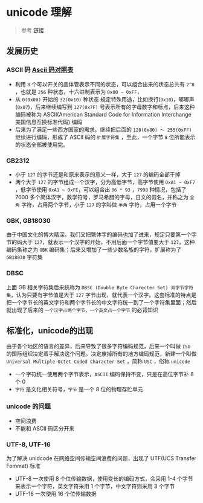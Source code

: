 # unicode 理解

> 参考 [链接](https://www.zhihu.com/question/23374078)

## 发展历史

### ASCII 码 [Ascii 码对照表](http://www.asciitable.com)

* 利用 `8` 个可以开关的晶体管表示不同的状态，可以组合出来的状态总共有 `2^8` ，也就是 `256` 种状态，十六进制表示为 `0x00 ~ 0xFF`，
* 从 `0(0x00)` 开始的 `32(0x10)` 种状态 规定特殊用途，比如换行(`0x10`)，嘟嘟声(`0x07`)，后来继续编写到 `127(0x7F)` 号表示所有的字母数字和标点，后来这种编码被称为 ASCII(American Standard Code for Information Interchange 美国信息互换标准代码) 编码
* 后来为了满足一些西方国家的需求，继续把后面的 `128(0x80) ～ 255(0xFF)` 继续进行编码，形成了 ASCII 码的 `扩展字符集` ，至此，一个字节 `8` 位所能表示的状态全部被使用完。

### GB2312

* 小于 `127` 的字节还是和原来表示的意义一样，大于 `127` 的编码全部干掉
* 两个大于 `127` 的字节组成一个汉字，分为高低字节，高字节使用 `0xA1 ~ 0xF7` ，低字节使用 `0xA1 ~ 0xFE`，可以组合出 `86 * 93` ，`7998` 种情况，包括了 7000 多个简体汉字，数学符号，罗马希腊的字母，日文的假名，并称之为 `全角` 字符，占用两个字节，小于 `127` 的字叫做 `半角` 字符，占用一个字节

### GBK, GB18030

由于中国文化的博大精深，我们又把繁体字的编码也加了进来，规定只要第一个字节的码大于 `127`，就表示一个汉字的开始，不用后面一个字节值要大于 `127`，这种编码集称之为 `GBK` 编码集；后来又增加了一些少数名族的字符，扩展称为了 `GB18030` 字符集

### DBSC

上面 GB 相关字符集后来统称为 `DBSC (Double Byte Charecter Set) 双字节字符集`，认为只要有字节值是大于 `127` 字节出现，就代表一个汉字。这套标准的特点是把一个字节长的英文字符和两个字节长的中文字符统一到了一个字符集里面；然后就出现了后来的 `一个汉字占两个字节，一个英文占一个字节` 的必背知识

## 标准化，unicode的出现

由于各个地区的语言的差异，后来导致了很多字符编码规范，后来一个叫做 `ISO` 的国际组织决定着手解决这个问题，决定废掉所有的地方编码规范，新建一个叫做 `Universal Multiple-Octet Coded Character Set` ，简称 `USC` ，俗称 `unicode`

* 一个字符统一使用两个字节表示，`ASCII` 编码保持不变，只是在高位字节补 8 个 0
* `字符` 是文化相关符号，`字节` 是一个 8 位的物理存贮单元

### unicode 的问题

* 空间浪费
* 不能和 ASCII 码区分开来

### UTF-8, UTF-16

为了解决 unidcode 在网络空间传输空间浪费的问题，出现了 UTF(UCS Transfer Fommat) 标准

* UTF-8 一次使用 8 个位传输数据，使用变长的编码方式，会采用 1-4 个字节来表示一个字符，英文字符采用 1 个字节，中文字符则采用 3 个字节
* UTF-16 一次使用 16 个位传输数据